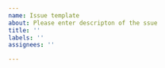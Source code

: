 ```yaml
---
name: Issue template
about: Please enter descripton of the ssue
title: ''
labels: ''
assignees: ''

---
```



